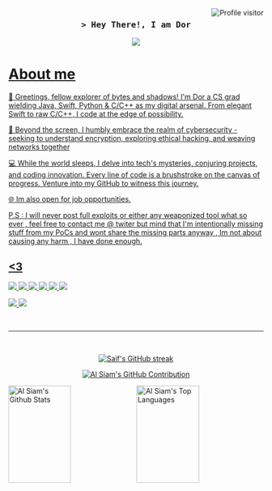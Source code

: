 

<a href="https://komarev.com/ghpvc/?username=d0rb">
  <img align="right" src="https://komarev.com/ghpvc/?username=d0rb&label=Visitors&color=0e75b6&style=flat" alt="Profile visitor" />
</a>

<h3 align="center">
        <samp>&gt; Hey There!, I am
                <b>Dor</a></b>
        </samp>
</h3>


<p align="center">
 <a href="https://twitter.com/Itsd0r" target="_blank">
  <img src="https://img.shields.io/badge/Twitter-1DA1F2?style=for-the-badge&logo=twitter&logoColor=white" />
<br />

<!-- About Section -->
 # About me
 
<p>
 


👾 Greetings, fellow explorer of bytes and shadows! I'm Dor a CS grad wielding Java, Swift, Python & C/C++ as my digital arsenal.
 From elegant Swift to raw C/C++, I code at the edge of possibility.

🔐 Beyond the screen, I humbly embrace the realm of cybersecurity - seeking to understand encryption, exploring ethical hacking, and weaving networks together

💻 While the world sleeps, I delve into tech's mysteries, conjuring projects, and coding innovation.
 Every line of code is a brushstroke on the canvas of progress. 
 Venture into my GitHub to witness this journey.
 
🌐 Im also open for job opportunities.

P.S :
I will never post full exploits or either any weaponized tool what so ever , feel free to contact me @ twiter but mind that I'm intentionally missing stuff from my PoCs and wont share the missing parts anyway , Im not about causing any harm , I have done enough.
## <3 

![](https://img.shields.io/badge/C-00599C?style=for-the-badge&logo=c&logoColor=white) ![]( https://img.shields.io/badge/C%2B%2B-00599C?style=for-the-badge&logo=c%2B%2B&logoColor=white) ![]( https://img.shields.io/badge/C%23-239120?style=for-the-badge&logo=c-sharp&logoColor=white`) ![](  https://img.shields.io/badge/Java-ED8B00?style=for-the-badge&logo=openjdk&logoColor=white) ![](   	https://img.shields.io/badge/Swift-FA7343?style=for-the-badge&logo=swift&logoColor=white) ![](  https://img.shields.io/badge/Kotlin-0095D5?&style=for-the-badge&logo=kotlin&logoColor=white)

![](  https://img.shields.io/badge/Android-3DDC84?style=for-the-badge&logo=android&logoColor=white) ![](  https://img.shields.io/badge/Kali_Linux-557C94?style=for-the-badge&logo=kali-linux&logoColor=whit)
<br/>



<br/>
<hr/>
<br/>

<p align="center">
  <a href="https://github.com/d0rb">
    <img src="https://github-readme-streak-stats.herokuapp.com/?user=d0rb&theme=radical&border=7F3FBF&background=0D1117" alt="Saif's GitHub streak"/>
  </a>
</p>

<p align="center">
  <a href="https://github.com/d0rb">
    <img src="https://github-profile-summary-cards.vercel.app/api/cards/profile-details?username=d0rb&theme=radical" alt="Al Siam's GitHub Contribution"/>
  </a>
</p>

<a> 
    <a href="https://github.com/d0rb"><img alt="Al Siam's Github Stats" src="https://denvercoder1-github-readme-stats.vercel.app/api?username=d0rb&show_icons=true&count_private=true&theme=react&border_color=7F3FBF&bg_color=0D1117&title_color=F85D7F&icon_color=F8D866" height="192px" width="49.5%"/></a>
  <a href="https://github.com/d0rb"><img alt="Al Siam's Top Languages" src="https://denvercoder1-github-readme-stats.vercel.app/api/top-langs/?username=d0rb&langs_count=8&layout=compact&theme=react&border_color=7F3FBF&bg_color=0D1117&title_color=F85D7F&icon_color=F8D866" height="192px" width="49.5%"/></a>
  <br/>
</a>

